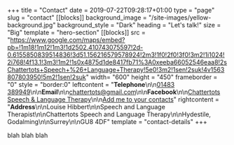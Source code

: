 +++
title = "Contact"
date = 2019-07-22T09:28:17+01:00
type = "page"
slug = "contact"
[[blocks]]
background_image = "/site-images/yellow-background.jpg"
background_style = "Dark"
heading = "Let's talk!"
size = "Big"
template = "hero-section"
[[blocks]]
src = "https://www.google.com/maps/embed?pb=!1m18!1m12!1m3!1d2502.410743075597!2d-0.6155850839514836!3d51.156216579578924!2m3!1f0!2f0!3f0!3m2!1i1024!2i768!4f13.1!3m3!1m2!1s0x4875d1de8417fb71%3A0xeeba66052546eaa8!2sChattertots+Speech+%26+Language+Therapy!5e0!3m2!1sen!2suk!4v1563807803950!5m2!1sen!2suk"
width= "600"
height = "450"
frameborder = "0"
style = "border:0"
leftcontent = "**Telephone**\n\n[01483 389949](tel:+44389949)\n\n**Email**\n\n[chattertots@gmail.com](mailto:chattertots@gmail.com)\n\n**Facebook**\n\n[Chattertots Speech & Language Therapy](https://www.facebook.com/speechtherapysurrey)\n\n[Add me to your contacts](/Chattertots.vcf)"
rightcontent = "**Address**\n\nLouise Hibbert\n\nSpeech and Language Therapist\n\nChattertots Speech and Language Therapy\n\nHydestile, Godalming\n\nSurrey\n\nGU8 4DF"
template = "contact-details"
+++

blah blah blah
